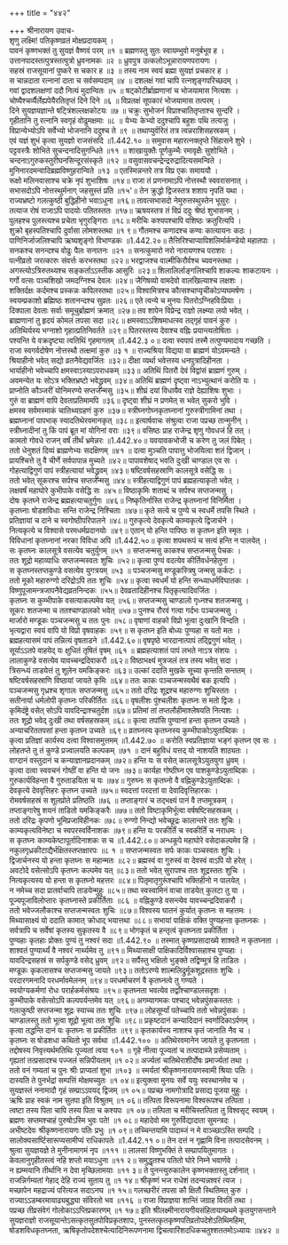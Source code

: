 +++
title = "४४२"

+++
श्रीनारायण उवाच-  
शृणु लक्ष्मि! पतिकृष्णव्रतं मोक्षप्रदायकम् ।  
पावनं कृष्णभक्तं तु सुयज्ञं वैष्णवं परम् ॥१ ॥
ब्रह्मणस्तु सुतः स्वायम्भुवो मनुर्बभूव ह ।  
उत्तानपादस्तत्पुत्रस्तत्पुत्रो ध्रुवनामकः ॥२ ॥
ध्रुवपुत्र उत्कलोऽभून्नारायणपरायणः ।  
सहस्रं राजसूयानां पुष्करे स चकार ह ॥३ ॥
तस्य नाम स्वयं ब्रह्मा सुयज्ञं प्रचकार ह ।  
स चान्नदाता रत्नानां दाता च सर्वसम्पदाम् ॥४ ॥
दशलक्षं गवां चापि रत्नशृङ्गपरिच्छदम् ।  
गवां द्वादशलक्षणां ददौ नित्यं मुदान्वितः ॥५ ॥
षट्कोटीर्ब्राह्मणानां च भोजयामास नित्यशः ।  
चोष्यैश्चर्व्यैर्लेह्यपेयैरतितृप्तं दिने दिने ॥६ ॥
विप्रलक्षं सूपकारं भोजयामास तत्परम् ।  
दिने सुयज्ञयज्ञान्ते षट्त्रिंशल्लक्षकोटयः ॥७ ॥
चक्रुः सुभोजनं विप्राश्चातितृप्ताश्च सुन्दरि ।  
गृहीतानि तु रत्नानि स्वगृहं वोढुमक्षमाः ॥८ ॥
येभ्यः केभ्यो ददुश्चापि बहुशः पथि तत्यजुः ।  
विप्रान्येभ्योऽपि सर्वेभ्यो भोजनानि ददुश्च ते ॥९ ॥
तथाप्युर्वरितं तत्र त्वन्नराशिसहस्रकम् ।  
एवं यज्ञं शुभं कृत्वा सुयज्ञो राजसंसदि ॥1.442.१० ॥
समुवास महारत्नक्लृप्ते सिंहासने शुभे ।  
पट्टवस्त्रैः शोभिते सुचन्दनादिसुगन्धिते ॥११ ॥
शाखायुक्तैः पूर्णकुम्भैः रमावृक्षैः सुशोभिते ।  
चन्दनाऽगुरुकस्तुरीघनसिन्दूरसंस्कृते ॥१२ ॥
वसुवासवचन्द्रेन्द्ररुद्रादित्यसमन्विते ।  
मुनिनारदमन्वादिब्रह्मविष्णुहरान्विते ॥१३ ॥
एतस्मिन्नन्तरे तत्र विप्र एकः समाययौ ।  
रूक्षो मलिनवासाश्च चक्रे नृपं शुभाशिषः ॥१४॥
राजा तं प्रणनामाऽपि नोत्तस्थौ स्ववरासनात् ।  
सभासदोऽपि नोत्तस्थुर्मनाग् जहसुस्तं प्रति ॥१५'॥
तेन क्रुद्धो द्विजस्तत्र शशाप नृपतिं यथा ।  
राज्यभ्रष्टो गलत्कुष्ठी बुद्धिहीनो भवाऽधुना ॥१६॥
तावत्सभासदो नेमुरुत्तस्थुस्तेन भूसुरः ।  
तत्याज रोषं राजाऽपि पादयोः पतितस्ततः ॥१७॥
ऋषयस्तत्र तं विप्रं ददुः श्रेष्ठं शुभासनम् ।  
पुलहश्च पुलस्त्यश्च प्रचेता भृगुरङ्गिराः ॥१८॥
मरीचिः कश्यपश्चापि वशिष्ठः क्रतुरित्यपि ।  
शुक्रो बृहस्पतिश्चापि दुर्वासा लोमशस्तथा ॥१ ९॥
गौतमश्च कणादश्च कण्वः कात्यायनः कठः ।  
पाणिनिर्जाजलिश्चापि ऋष्यशृङ्गो विभाण्डकः ॥1.442.२०॥
तैत्तिरिश्चाप्यापिशलिर्मार्कण्डेयो महातपाः ।  
सनकश्च सनन्दश्च वोढुः पैलः सनातनः ॥२१ ॥
सनत्कुमारो नरो नारायणश्च पराशरः ।  
पत्नीव्रतो जरत्कारुः संवर्त्तः करभस्तथा ॥२२॥
भरद्वाजश्च वाल्मीकिरौर्वश्च च्यवनस्तथा ।  
अगस्त्योऽत्रिरुतथ्यश्च सङ्कर्ताऽऽस्तीक आसुरिः ॥२३॥
शिलालिर्लाङ्गलिश्चापि शाकल्यः शाकटायनः ।  
गर्गो वत्सः पञ्चशिखो जमदग्निश्च देवलः ॥२४॥
जैगिषव्यो वामदेवो वालखिल्याश्च लक्षशः ।  
शक्तिर्दक्षः कर्दमश्च प्रस्कन्नः कपिलस्तथा ॥२५॥
विश्वामित्रश्च कौत्सश्चाप्यृचीकोऽप्यघमर्षणः ।  
स्वयम्प्रकाशो ब्रह्मिष्ठः शतानन्दश्च सुव्रतः ॥२६॥
एते त्वन्ये च मुनयः पितरोऽग्निहविःप्रियाः ।  
दिक्पाला देवताः सर्वाः समूचुर्ब्राह्मणं क्रमात् ॥२७॥
तव शापेन विप्रेन्द्र राज्ञो लक्ष्म्या लयो भवेत् ।  
ब्राह्मणानां तु हृदयं कोमलं तपसा सदा ॥२८॥
क्षमस्वाऽऽशिषमाधत्स्व तद्गृहं पावनं कुरु ।  
अतिथिर्यस्य भग्नाशो गृहात्प्रतिनिवर्तते ॥२९॥
पितरस्तस्य देवाश्च वह्निः प्रयान्त्यतोषिताः ।  
पश्यन्ति ये वक्रदृष्ट्या त्वतिथिं गृहमागतम् ॥1.442.३ ०॥
दत्वा स्वपापं तस्मै तत्पुण्यमादाय गच्छति ।  
राजा स्वगर्वदोषेण नोत्तस्थौ तत्क्षमां कुरु ॥३ १ ॥
राज्यश्रिया विद्यया वा ब्राह्मणं योऽवमन्यते ।  
श्रियाहीनो भवेत् सद्यो व्रतनैवेद्यवर्जितः ॥३२॥
दीक्षा व्यर्था भवेत्तस्य धनपुत्रादिहीनता ।  
भार्याहीनो भवेच्चापि क्षमस्वाऽस्याऽपराधकम् ॥३३॥
अतिथिं पितरौ देवं विद्वांसं ब्राह्मणं गुरुम् ।  
अवमन्येत यः सोऽत्र भक्तिभ्रष्टो भवेद्ध्रुवम् ॥३४॥
अतिथिं ब्राह्मणं दृष्ट्वा नाऽभ्युत्थानं करोति यः ।  
प्राप्नोति कौञ्जरीं योनिमरण्ये सप्तजन्मसु ॥३५॥
शीघ्रं दयां विधायैव राज्ञे देह्याशिषः शुभाः ।  
गुरुं वा ब्राह्मणं वापि देवताप्रतिमामपि ॥३६॥
दृष्ट्वा शीघ्रं न प्रणमेत् स भवेत् सुकरो भुवि ।  
क्षमस्व सर्वमस्माकं चातिथ्यग्रहणं कुरु ॥३७॥
स्त्रीघ्नगोघ्नकृतघ्नानां गुरुस्त्रीगामिनां तथा ।  
ब्रह्मघ्नानां पापभाक् स्यादतिथेरवमानकृत् ॥३८॥
इत्यार्षवाचः संश्रुत्वा राजा पप्रच्छ तान्मुनीन् ।  
स्त्रीघ्नादीनां तु किं पापं ब्रूत मां योगिनां वराः ॥३९॥
वसिष्ठः प्राह राजेन्द्र शृणु गोवधजं हि तत् ।  
कामतो गोवधे राजन् वर्षं तीर्थं भ्रमेन्नरः ॥1.442.४०॥
यवयावकभोजी च करेण तु जलं पिबेत् ।  
ततो धेनुशतं दिव्यं ब्राह्मणेभ्यः सदक्षिणम् ॥४१ ॥
दत्वा मुञ्चति पापात्तु भोजयित्वा शतं द्विजान् ।  
प्रायश्चित्ते तु वै चीर्णे सर्वपापान्न मुच्यते ॥४२॥
पापावशेषाद् भवति दुःखी चाण्डाल एव सः ।  
गोहत्याद्विगुणं पापं स्त्रीहत्यायां भवेद्ध्रुवम् ॥४३॥
षष्टिवर्षसहस्राणि कालसूत्रे वसेद्धि सः ।  
ततो भवेत् सूकरश्च सर्पश्च सप्तजन्मसु ॥४४॥
स्त्रीहत्याद्विगुणं पापं ब्रह्महत्याकृतो भवेत् ।  
लक्षवर्षं महाघोरे कुभीपाके वसेद्धि सः ॥४५॥
विष्ठाकृमिः शताब्दं च सर्पश्च सप्तजन्मसु ।  
दोषः कृतघ्ने राजेन्द्र ब्रह्महत्याचतुर्गुणः ॥४६॥
निष्कृतिर्नास्ति राजेन्द्र कृतघ्नानां विनिर्मिता ।  
कृतघ्नाः षोडशविधाः सन्ति राजेन्द्र निश्चिताः ॥४७॥
कृते सत्ये च पुण्ये च स्वधर्मे तपसि स्थिते ।  
प्रतिज्ञायां च दाने च स्वगोष्ठीपरिपालने ॥४८॥
गुरुकृत्ये देवकृत्ये काम्यकृत्ये द्विजार्चने ।  
नित्यकृत्ये च विश्वासे परमधर्मप्रदानयोः ॥४९॥
एतान् यो हन्ति पापिष्ठः स कृतघ्न इति स्मृतः ।  
विविधानां कृतघ्नानां नरका विविधा अपि ॥1.442.५०॥
कृत्वा शपथरूपं च सत्यं हन्ति न पालयेत् ।  
सः कृतघ्नः कालसूत्रे वसत्येव चतुर्युगम् ॥५१ ॥
सप्तजन्मसु काकश्च सप्तजन्मसु पेचकः ।  
ततः शूद्रो महाव्याधिः सप्तजन्मस्वतः शुचिः ॥५२॥
कृत्वा पुण्यं वदत्येव कीर्तिवर्धनहेतुना ।  
स कृतघ्नस्तप्तकुण्डे वसत्येव युगत्रयम् ॥५३ ॥
पञ्चजन्मसु मण्डूकस्त्रिषु जन्मसु कर्कटः ।  
ततो मूको महारुग्णो दरिद्रोऽपि ततः शुचिः ॥५४॥
कृत्वा स्वधर्मं यो हन्ति सन्ध्याधर्मविघातकः ।  
विष्णुपूजामन्त्रजापनैवेद्यव्रतनिन्दकः ॥५५॥
देवव्रतादिहीनश्च पितृकृत्यादिवर्जितः ।  
कृतघ्नः स कुम्भीपाके वसत्याकल्पमेव यत् ॥५६॥
सप्तजन्मसु चाण्डालो गृध्नश्च शतजन्मसु ।  
सूकरः शतजन्मा च ततश्चाण्डालको भवेत् ॥५७॥
पुनश्च रौरवं गत्वा गर्दभः पञ्चजन्मसु ।  
मार्जारो मण्डूकः पञ्चजन्मसु च ततः पुनः ॥५८॥
वृषाणां वाहको विप्रो भूत्वा दुःखानि विन्दति ।  
भृत्यद्वारा स्वयं वापि यो विप्रो वृषवाहकः ॥५९॥
स कृतघ्न इति बोध्यः पुण्यहा स यतो मतः ।  
ब्रह्महत्यासमं पापं तन्नित्यं वृषताडने ॥1.442.६०॥
वृषपृष्ठे भारदानात्पापं तद्द्विगुणं भवेत् ।  
सूर्याऽऽतपे वाहयेद् यः क्षुधितं तृषितं वृषम् ॥६१ ॥
ब्रह्महत्याशतं पापं लभते नाऽत्र संशयः ।  
लालाकुण्डे वसत्येव यावच्चन्द्रदिवाकरौ ॥६२॥
विष्ठाभक्ष्यं मुत्रजलं तत्र तस्य भवेत् सदा ।  
त्रिसन्ध्यं ताडयेत्तं तु शूलेन यमकिङ्करः ॥६३॥
उल्कां ददाति मुखके सूच्या कृन्तति सन्ततम् ।  
षष्टिवर्षसहस्राणि विष्ठायां जायते कृमिः ॥६४॥
ततः काकः पञ्चजन्मस्वथैवं बक इत्यपि ।  
पञ्चजन्मसु गृध्रश्च शृगालः सप्तजन्मसु ॥६५॥
ततो दरिद्रः शूद्रश्च महारुग्णः शुचिस्ततः ।  
सतीनार्या धर्मलोपी कृतघ्नः परिकीर्तितः ॥६६॥
वृषलीशः पुंश्चलीशः कृतघ्नः स मतो द्विजः ।  
कृमिदंष्ट्रे वसेत् सोऽपि यावदिन्द्राश्चतुर्दश ॥६७॥
प्रतिमां तां तप्तलौहीमाश्लेषयति नित्यशः ।  
ततः शूद्रो भवेद् दुःखी तथा वर्षसहस्रकम् ॥६८॥
कृत्वा तपांसि पुण्यानां हन्ता कृतघ्न उच्यते ।  
अन्याचरिततपसां हन्ता कृतघ्न उच्यते ॥६९॥
व्रतघ्नस्य कृतघ्नस्य कुम्भीपाकोऽयुताब्दिकः ।  
कृत्वा प्रतिज्ञां कार्यस्य दत्वा विश्वासमुत्तमम् ॥1.442.७० ॥
करोति स्वप्रतिज्ञाया भङ्गं कृतघ्न एव सः ।  
लोहतप्ते तु तं कुण्डे प्रज्वालयति कल्पकम् ॥७१ ॥
दानं बहुविधं यत्तद् यो नाशयति शाठ्यतः ।  
वाग्दानं वस्तुदानं च कन्याज्ञानप्रदानकम् ॥७२॥
हन्ति यः स वसेत् कालसूत्रेऽयुतयुगा ध्रुवम् ।  
कृत्वा दत्वा स्ववचनं गोष्ठीं वा हन्ति यो जनः ॥७३॥
कार्यहा गोष्ठीघ्न एव पाशकुण्डेऽयुताब्दिकः ।  
गुरुकार्यविहन्ता वै गुरुताडयिता च यः ॥७४॥
गुरुघ्नः स कृतघ्नो वै वह्निकुण्डेऽयुताब्दिकः ।  
देवकृत्ये देववृत्तिहरः कृतघ्न उच्यते ॥७५॥
स्वदत्तां परदत्तां वा देवादिवृत्तिहारकः ।  
रोमवर्षसहस्रं स शूलप्रोते प्रतिष्ठति ॥७६ ॥
तप्ताङ्गारं च तद्भक्ष्यं पानं वै तप्तमूत्रकम् ।  
तप्ताङ्गारेषु शयनं ताडितो यमकिङ्करैः ॥७७॥
ततो विष्टाकृमिर्भूत्वा वर्षषष्टिसहस्रकम् ।  
ततो दरिद्रः कृपणो भूमिप्रजाविहीनकः ॥७८॥
रुग्णो निन्द्यो भवेच्छूद्रः कालान्तरे ततः शुचिः ।  
काम्यकृत्यविनेष्टा च स्वपरस्वर्विनाशकः ॥७९॥
हन्ति यः परकीर्तिं च स्वकीर्तिं च नराधमः ।  
स कृतघ्नः काम्यकेष्टापूर्तादिनाशकः स च ॥1.442.८०॥
अन्धकूपे महाघोरे वसेदाकल्पमेव हि ।  
नकुलगृध्रकीटाद्यैर्भक्षितस्तप्तक्षारपः ॥८ १ ॥
सप्तजन्मस्वतः सर्पः काकः पञ्चस्वतः शुचिः ।  
द्विजार्चनस्य यो हन्ता कृतघ्नः स महान्मतः ॥८२॥
ब्रह्मस्वं वा गुरुस्वं वा देवस्वं वाऽपि यो हरेत् ।  
अवटोदे वसेत्सोऽपि कृतघ्नः कल्पमेव यत् ॥८३॥
ततो भवेत् सुरापश्च ततः शूद्रस्ततः शुचिः ।  
नित्यकृत्यस्य यो हन्ता स कृतघ्नो महत्तरः ॥८४॥
पितृमातृगुरूंश्चापि भक्तिहीनो न पालयेत् ।  
न नमेच्च सदा प्रातर्वाचापि ताडयेन्मुहुः ॥८५॥
तथा स्वस्वामिनं वाचा ताडयेत् कुलटा तु या ।  
पूज्यपूजाविलोप्तारः कृतघ्नास्ते प्रकीर्तिताः ॥८६ ॥
वह्निकुण्डे वसन्त्येव यावच्चन्द्रदिवाकरौ ।  
ततो भवेज्जलौकाश्च सप्तजन्मस्वतः शुचिः ॥८७॥
विश्वस्य घातनं कुर्यात् कृतघ्नः स महत्तमः ।  
मिथ्यासाक्ष्यं यो ददाति कामात् क्रोधाद् भयात्तथा ॥८८॥
सभायां पाक्षिकं वक्ति पुण्यहन्ता कृतघ्नकः ।  
सर्वत्रापि च सर्वेषां कृतस्य सुकृतस्य वै ॥८९॥
भोगकृतं च हन्तृत्वं कृतघ्नता प्रकीर्तिता ।  
पुण्यहाः कृतहाः प्रोक्तः पुण्यं तु नश्वरं सदा ॥1.442.९० ॥
तस्मात् कृष्णप्रसादाख्ये शाश्वते न कृतघ्नता ।  
शाश्वतं पुण्यार्थ्यं वै नश्वरं नार्थ्यमेव तु ॥९१॥
मिथ्यासाक्षी पाक्षिकादिर्विश्वासहाश्च पुण्यहाः ।  
यावदिन्द्रसहस्रं स सर्पकुण्डे वसेद् ध्रुवम् ॥९२॥
सर्पैस्तु भक्षितो भुङ्क्ते तद्विण्मूत्रं हि ताडितः ।  
मण्डूकः कृकलासश्च सप्तजन्मसु जायते ॥९३॥
ततोऽरण्ये शाल्मलिद्रुर्मूकशूद्रस्ततः शुचिः ।  
परदारगमनादि परधर्मावमेलनम् ॥९४॥
परधर्माचरणं वै कृतघ्नत्वे तु गण्यते ।  
स्वयोग्यकर्मणां रोधः परार्हकर्मसंश्रयः ॥९५॥
कृतघ्नता भवत्येव तद्वाँश्चाण्डालसदृशः ।  
कुम्भीपाके वसेत्सोऽपि कल्पपर्यन्तमेव यत् ॥९६॥
अगम्यागमकः पश्चाद् भवेन्नपुंसकस्ततः ।  
गलत्कुष्ठी सप्तजन्मा शूद्रः स्याच्च ततः शुचिः ॥९७॥
लोहसूर्म्यां पतेच्चापि ततो भवेन्नपुंसकः ।  
चाण्डालस्तु ततो भूत्वा शूद्रो भूत्वा ततः शुचिः ॥९८॥
प्रकृष्टदानं कन्यादिदानं स्वर्णादिकाऽर्पणम् ।  
कृत्वा तद्धन्ति दानं यः कृतघ्नः स प्रकीर्तितः ॥९९॥
कृतकार्यस्य नाशश्च कृतं जानाति नैव च ।  
कृतघ्नः स षोडशधा कथितो भूप सर्वथा ॥1.442.१०० ॥
अतिथेरवमानेन जायते तु कृतघ्नता ।  
तद्दोषस्य निवृत्त्यर्थमतिथिः पूज्यतां त्वया १०१ ॥
गृहे नीत्वा पूज्यतां च तत्पादाब्जे प्रसेव्यताम् ।  
गृह्यतां तत्प्रसादश्च पज्जलं सन्निपीयताम् ॥१ ०२॥
अर्ज्यतां चातिथेराशीर्दोषः प्रमार्ज्यतां तथा ।  
ततो वनं गम्यतां च पुनः श्रीः प्राप्यतां शुभा ॥१०३ ॥
स्मर्यतां श्रीकृष्णनारायणस्वामी श्रियाः पतिः ।  
दास्यति ते पुनर्भद्रां सम्पत्तिं मोक्षमच्युतः ॥१ ०४॥
इत्युक्त्वा मुनयः सर्वे ययुः स्वस्थानमेव च ।  
सुयज्ञस्तं ननामादौ गृहं सम्प्राऽऽपयद् द्विजम् ॥१ ०५॥
पप्रच्छ नामगोत्रादि प्रसाद्य पूजया मुहुः ।  
ऋषिः प्राह स्वकं नाम सुतपा इति विश्रुतम् ॥१ ०६॥
तत्पिता विरूपनामा विश्वरूपश्च तत्पिता ।  
त्वष्टा तस्य पिता चापि तस्य पिता च कश्यपः ॥१ ०७॥
तत्पिता च मरीचिस्तत्पिता तु विश्वसृट् स्वयम् ।  
ब्रह्मणः सप्तमश्चाहं पुरुषोऽस्मि भुवः पते! ॥१ ०८॥
महादेवो मम गुरुर्विद्यादाता सुमन्त्रदः ।  
अभीष्टदेवः श्रीकृष्णनारायणः पतिः प्रभुः ॥१ ०९॥
तच्चिन्तयामि पादाब्जं न मे वाञ्च्छाऽस्ति सम्पदि ।  
सालोक्यसार्ष्टिसारूप्यसामीप्यं राधिकापतेः ॥1.442.११ ०॥
तेन दत्तं न गृह्णामि विना तत्पादसेवनम् ।  
श्रुत्वा सुयज्ञयज्ञे ते मुनीनामागमं नृप ॥१११ ॥
लालसां विष्णुभक्तिं ते सम्प्रापयितुमागतः ।  
केवलानुगृहीतस्त्वं नहि शप्तो मयाऽधुना ॥११ २॥
समुद्धृतश्च पतितो घोरे निम्ने भवार्णवे ।  
न ह्यम्मयानि तीर्थानि न देवा मृच्छिलामयाः ॥११ ३॥
ते पुनन्त्युरुकालेन कृष्णभक्तास्तु दर्शनात् ।  
राजन्निर्गम्यतां गेहाद् देहि राज्यं सुताय तु ॥१ १४॥
श्रीकृष्णं भज राधेशं तदन्यन्नश्वरं त्यज ।  
मच्छापेन महद्राज्यं परित्यज सदाऽनघ ॥१ १५॥
गलच्छरीरं तपसा कौ क्षितौ स्थितिमत् कुरु ।  
राज्याऽऽडम्बरमायाढ्यबुद्ध्या संविरतो भव ॥११६ ॥
राजा विप्राज्ञया शान्तिं जग्राह विरतिं तथा ।  
पप्रच्छ तीव्रसंवेगं गोलोकाऽऽप्तिप्रकारणम् ॥१ १७॥
इति श्रीलक्ष्मीनारायगीयसंहितायाम्प्रथमे कृतयुगसन्ताने सुयज्ञराज्ञो राजसूयान्तेऽसत्कृतसुतपोविप्रकृतशापः, पुनस्तत्कृतकृष्णपतिव्रतोपदेशेऽतिथिमहिमा, षोडशविधकृतघ्नता, ऋषिकृतोपदेशश्चेत्यादिनिरूपणनामा द्विचत्वारिंशदधिकचतुश्शततमोऽध्यायः ॥४४२ ॥
    
